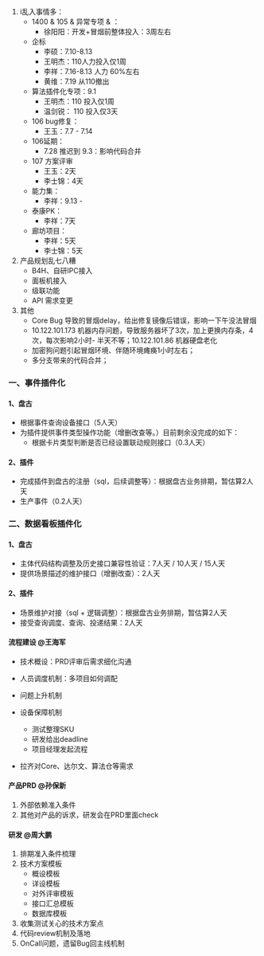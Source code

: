 1. i乱入事情多：
   - 1400 & 105 & 异常专项 & ：
     - 徐阳阳：开发+冒烟前整体投入：3周左右
   - 企标
     - 李硕：7.10-8.13 
     - 王明杰：110人力投入仅1周
     - 李祥：7.16-8.13 人力 60%左右
     - 黄维：7.19 从110撤出
   - 算法插件化专项：9.1 
     - 王明杰：110 投入仅1周
     - 温剑锐： 110 投入仅3天
   - 106 bug修复：
     - 王玉：7.7 -  7.14
   - 106延期：
     - 7.28 推迟到 9.3：影响代码合并
   - 107 方案评审
     - 王玉：2天
     - 李士锦：4天
   - 能力集：
     - 李祥：9.13 - 
   - 泰康PK：
     - 李祥：7天
   - 廊坊项目：
     - 李祥：5天
     - 李士锦：5天
2. 产品规划乱七八糟
   - B4H、自研IPC接入
   - 面板机接入
   - 级联功能
   - API 需求变更
3. 其他
   - Core Bug 导致的冒烟delay，给出修复镜像后错误，影响一下午没法冒烟
   - 10.122.101.173 机器内存问题，导致服务器坏了3次，加上更换内存条，4次，每次影响2小时- 半天不等；10.122.101.86 机器硬盘老化
   - 加密狗问题引起冒烟环境、伴随环境瘫痪1小时左右；
   - 多分支带来的代码合并；



###  一、事件插件化

#### 1、盘古

- 根据事件查询设备接口（5人天）
- 为插件提供事件类型操作功能（增删改查等。）目前剩余没完成的如下：
  - 根据卡片类型判断是否已经设置联动规则接口（0.3人天）



#### 2、插件

- 完成插件到盘古的注册（sql，后续调整等）：根据盘古业务排期，暂估算2人天
- 生产事件（0.2人天）



### 二、数据看板插件化

#### 1、盘古

- 主体代码结构调整及历史接口兼容性验证：7人天 / 10人天 / 15人天
- 提供场景描述的维护接口（增删改查）：2人天

#### 2、插件

- 场景维护对接（sql + 逻辑调整）：根据盘古业务排期，暂估算2人天
- 接受查询调度、查询、投递结果：2人天





#### 流程建设 @王海军

- 技术概设：PRD评审后需求细化沟通

- 人员调度机制：多项目如何调配

- 问题上升机制

- 设备保障机制

  - 测试整理SKU
  - 研发给出deadline
  - 项目经理发起流程

- 拉齐对Core、达尔文、算法仓等需求

  



#### 产品PRD @孙保新

1. 外部依赖准入条件
2. 其他对产品的诉求，研发会在PRD里面check



#### 研发 @周大鹏

1. 排期准入条件梳理
2. 技术方案模板
   - 概设模板
   - 详设模板
   - 对外评审模板
   - 接口汇总模板
   - 数据库模板
3. 收集测试关心的技术方案点
4. 代码review机制及落地
5. OnCall问题，遗留Bug回主线机制
